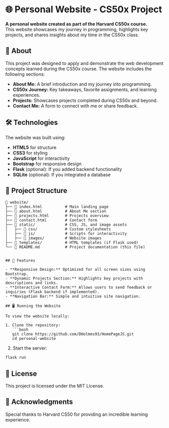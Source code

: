 # 🌐 Personal Website - CS50x Project  

**A personal website created as part of the Harvard CS50x course.**  
This website showcases my journey in programming, highlights key projects, and shares insights about my time in the CS50x class.  

## 📖 About  

This project was designed to apply and demonstrate the web development concepts learned during the CS50x course. The website includes the following sections:  

- **About Me:** A brief introduction and my journey into programming.  
- **CS50x Journey:** Key takeaways, favorite assignments, and learning experiences.  
- **Projects:** Showcases projects completed during CS50x and beyond.  
- **Contact Me:** A form to connect with me or share feedback.  

## 🛠️ Technologies  

The website was built using:  

- **HTML5** for structure  
- **CSS3** for styling  
- **JavaScript** for interactivity  
- **Bootstrap** for responsive design  
- **Flask** (optional): If you added backend functionality  
- **SQLite** (optional): If you integrated a database  

## 📂 Project Structure  

```plaintext
📁 website/  
├── 📄 index.html          # Main landing page  
├── 📄 about.html          # About Me section  
├── 📄 projects.html       # Projects overview  
├── 📄 contact.html        # Contact form  
├── 📁 static/             # CSS, JS, and image assets  
│   ├── 📁 css/            # Custom stylesheets  
│   ├── 📁 js/             # Scripts for interactivity  
│   ├── 📁 images/         # Website images  
├── 📁 templates/          # HTML templates (if Flask used)  
└── 📄 README.md           # Project documentation (this file)  


## 🚀 Features

- **Responsive Design:** Optimized for all screen sizes using Bootstrap.  
- **Dynamic Projects Section:** Highlights key projects with descriptions and links.  
- **Interactive Contact Form:** Allows users to send feedback or inquiries (Flask backend if implemented).  
- **Navigation Bar:** Simple and intuitive site navigation.  

## 🖥️ Running the Website

To view the website locally:

1. Clone the repository:  
   ```bash  
   git clone https://github.com/DHolmes93/HomePageJS.git  
   cd personal-website
```
2. Start the server:
```bash
flask run  
```


## 📜 License

This project is licensed under the MIT License.

## 💬 Acknowledgments

Special thanks to Harvard CS50 for providing an incredible learning experience.


